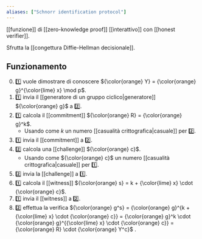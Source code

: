 ```yaml
---
aliases: ["Schnorr identification protocol"]
---
```


[[funzione]] di [[zero-knowledge proof]] [[interattivo]] con [[honest verifier]].

Sfrutta la [[congettura Diffie-Hellman decisionale]].

## Funzionamento

0. 1️⃣ vuole dimostrare di conoscere ${\color{orange} Y} = {\color{orange} g}^{\color{lime} x} \mod p$.
1. 1️⃣ invia il [[generatore di un gruppo ciclico|generatore]] ${\color{orange} g}$ a 2️⃣.
2. 1️⃣ calcola il [[commitment]] ${\color{orange} R} = {\color{orange} g}^k$.
	- Usando come $k$ un numero [[casualità crittografica|casuale]] per 2️⃣.
1. 1️⃣ invia il [[commitment]] a 2️⃣.
2. 2️⃣ calcola una [[challenge]] ${\color{orange} c}$.
	- Usando come ${\color{orange} c}$ un numero [[casualità crittografica|casuale]] per 1️⃣.
1. 2️⃣ invia la [[challenge]] a 1️⃣.
2. 1️⃣ calcola il [[witness]] ${\color{orange} s} = k + {\color{lime} x} \cdot {\color{orange} c}$.
3. 1️⃣ invia il [[witness]] a 2️⃣.
4. 2️⃣ effettua la verifica ${\color{orange} g^s} = {\color{orange} g}^{k + {\color{lime} x} \cdot {\color{orange} c}} = {\color{orange} g}^k \cdot {\color{orange} g}^{{\color{lime} x} \cdot {\color{orange} c}} = {\color{orange} R} \cdot {\color{orange} Y^c}$ .
